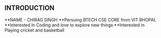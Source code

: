 ## INTRODUCTION
**NAME - CHIRAG SINGH
**Persuing BTECH CSE CORE from VIT BHOPAL
**Interested In Coding and love to explore new things
**Interested in Playing cricket and basketball
